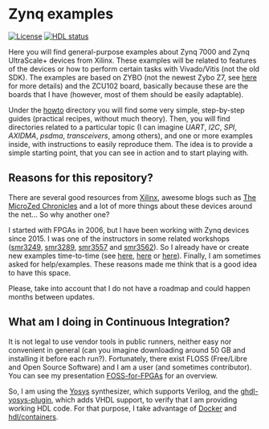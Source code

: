 # Zynq examples

[![License](https://img.shields.io/github/license/rodrigomelo9/zynq-examples.svg?longCache=true)](https://github.com/rodrigomelo9/zynq-examples/blob/main/LICENSE)
[![HDL status](https://img.shields.io/github/workflow/status/rodrigomelo9/zynq-examples/hdl?longCache=true&label=hdl)](https://github.com/rodrigomelo9/zynq-examples/actions/workflows/hdl.yml)

Here you will find general-purpose examples about Zynq 7000 and Zynq UltraScale+ devices from Xilinx.
These examples will be related to features of the devices or how to perform certain tasks with Vivado/Vitis (not the old SDK).
The examples are based on ZYBO (not the newest Zybo Z7, see [here](https://digilent.com/reference/programmable-logic/zybo-z7/migration-guide) for more details) and the ZCU102 board, basically because these are the boards that I have (however, most of them should be easily adaptable).

Under the [howto](howto) directory you will find some very simple, step-by-step guides (practical recipes, without much theory).
Then, you will find directories related to a particular topic (I can imagine *UART*, *I2C*, *SPI*, *AXIDMA*, *psdma*, *transceivers*, among others), and one or more examples inside, with instructions to easily reproduce them.
The idea is to provide a simple starting point, that you can see in action and to start playing with.

## Reasons for this repository?

There are several good resources from [Xilinx](https://www.xilinx.com/search/site-keyword-search.html#q=zynq), awesome blogs such as [The MicroZed Chronicles](http://www.microzedchronicles.com) and a lot of more things about these devices around the net... So why another one?

I started with FPGAs in 2006, but I have been working with Zynq devices since 2015.
I was one of the instructors in some related workshops ([smr3249](https://indico.ictp.it/event/8342), [smr3289](http://indico.ictp.it/event/8680), [smr3557](http://indico.ictp.it/event/9644) and [smr3562](http://indico.ictp.it/event/9443)).
So I already have or create new examples time-to-time (see [here](https://github.com/INTI-CMNB-FPGA/fpga_examples), [here](https://github.com/rodrigomelo9/zynq-pl-ps) or [here](https://gitlab.com/rodrigomelo9/core-comblock)).
Finally, I am sometimes asked for help/examples.
These reasons made me think that is a good idea to have this space.

Please, take into account that I do not have a roadmap and could happen months between updates.

## What am I doing in Continuous Integration?

It is not legal to use vendor tools in public runners, neither easy nor convenient in general (can you imagine downloading around 50 GB and installing it before each run?).
Fortunately, there exist FLOSS (Free/Libre and Open Source Software) and I am a user (and sometimes contributor).
You can see my presentation [FOSS-for-FPGAs](https://rodrigomelo9.github.io/FOSS-for-FPGAs) for an overview.

So, I am using the [Yosys](https://github.com/YosysHQ/yosys) synthesizer, which supports Verilog, and the [ghdl-yosys-plugin](https://github.com/ghdl/ghdl-yosys-plugin), which adds VHDL support, to verify that I am providing working HDL code.
For that purpose, I take advantage of [Docker](https://en.wikipedia.org/wiki/Docker_(software)) and [hdl/containers](https://github.com/hdl/containers).
